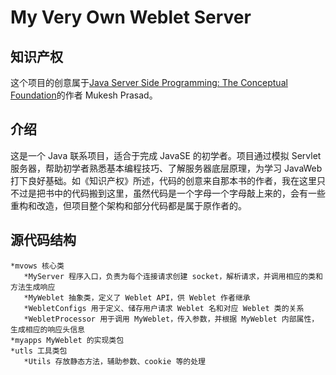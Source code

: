 # My Very Own Weblet Server
## 知识产权
这个项目的创意属于[Java Server Side Programming: The Conceptual Foundation](http://www.amazon.com/Java-Server-Side-Programming-Conceptual-ebook/dp/B00ET2GUOK/ref=sr_1_1?s=digital-text&ie=UTF8&qid=1399693935&sr=1-1&keywords=java+server+side+programming+the+conceptual+foundation)的作者 Mukesh Prasad。
## 介绍
这是一个 Java 联系项目，适合于完成 JavaSE 的初学者。项目通过模拟 Servlet 服务器，帮助初学者熟悉基本编程技巧、了解服务器底层原理，为学习 JavaWeb 打下良好基础。如《知识产权》所述，代码的创意来自那本书的作者，我在这里只不过是把书中的代码搬到这里，虽然代码是一个字母一个字母敲上来的，会有一些重构和改造，但项目整个架构和部分代码都是属于原作者的。
## 源代码结构
    *mvows 核心类
       *MyServer 程序入口，负责为每个连接请求创建 socket，解析请求，并调用相应的类和方法生成响应
       *MyWeblet 抽象类，定义了 Weblet API，供 Weblet 作者继承
       *WebletConfigs 用于定义、储存用户请求 Weblet 名和对应 Weblet 类的关系
       *WebletProcessor 用于调用 MyWeblet，传入参数，并根据 MyWeblet 内部属性，生成相应的响应头信息
    *myapps MyWeblet 的实现类包
    *utls 工具类包
       *Utils 存放静态方法，辅助参数、cookie 等的处理